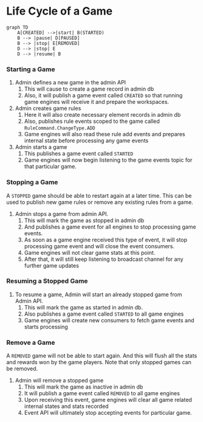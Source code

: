 # Life Cycle of a Game

```mermaid
graph TD
    A[CREATED] -->|start| B(STARTED)
    B --> |pause| D[PAUSED]
    B --> |stop| E[REMOVED]
    D --> |stop| E
    D --> |resume| B
```


### Starting a Game
 1. Admin defines a new game in the admin API
    1. This will cause to create a game record in admin db
    2. Also, it will publish a game event called `CREATED` so that running game engines will receive it and prepare the workspaces.
 2. Admin creates game rules
    1. Here it will also create necessary element records in admin db
    2. Also, publishes rule events scoped to the game called `RuleCommand.ChangeType.ADD`
    3. Game engines will also read these rule add events and prepares internal state before processing any game events
 3. Admin starts a game
    1. This publishes a game event called `STARTED`
    2. Game engines will now begin listening to the game events topic for that particular game.
 
### Stopping a Game

A `STOPPED` game should be able to restart again at a later time.
This can be used to publish new game rules or remove any existing rules from a game.

 1. Admin stops a game from admin API.
    1. This will mark the game as stopped in admin db
    2. And publishes a game event for all engines to stop processing game events.
    3. As soon as a game engine received this type of event, it will stop processing game event and will close the event consumers.
    4. Game engines will not clear game stats at this point.
    5. After that, it will still keep listening to broadcast channel for any further game updates

### Resuming a Stopped Game

 1. To resume a game, Admin will start an already stopped game from Admin API.
    1. This will mark the game as started in admin db.
    2. Also publishes a game event called `STARTED` to all game engines
    3. Game engines will create new consumers to fetch game events and starts processing


### Remove a Game

A `REMOVED` game will not be able to start again. And this will flush
all the stats and rewards won by the game players. Note that only stopped games
can be removed.

 1. Admin will remove a stopped game
    1. This will mark the game as inactive in admin db
    2. It will publish a game event called `REMOVED` to all game engines
    3. Upon receiving this event, game engines will clear all game related internal states and stats recorded
    4. Event API will ultimately stop accepting events for particular game.


